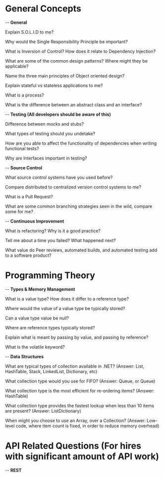 # General Concepts
-- **General**

Explain S.O.L.I.D to me?

Why would the Single Responsibility Principle be important?

What is Inversion of Control? How does it relate to Dependency Injection?

What are some of the common design patterns? Where might they be applicable?

Name the three main principles of Object oriented design?

Explain stateful vs stateless applications to me?

What is a process?

What is the difference between an abstract class and an interface?

-- **Testing (All developers should be aware of this)**

Difference between mocks and stubs?

What types of testing should you undetake?

How are you able to affect the functionality of dependencies when writing functional tests?

Why are Interfaces important in testing?

-- **Source Control**

What source control systems have you used before?

Compare distributed to centralized version control systems to me?

What is a Pull Request?

What are some common branching strategies seen in the wild, compare some for me?

-- **Continuous Improvement**

What is refactoring? Why is it a good practice?

Tell me about a time you failed? What happened next?

What value do Peer reviews, automated builds, and automated testing add to a software product?


# Programming Theory

-- **Types & Memory Management**

What is a value type? How does it differ to a reference type?

Where would the value of a value type be typically stored?

Can a value type value be null?

Where are reference types typically stored?

Explain what is meant by passing by value, and passing by reference?

What is the volatile keyword?

-- **Data Structures**

What are typical types of collection available in .NET? (Answer: List, HashTable, Stack, LinkedList, Dictionary, etc)

What collection type would you use for FIFO? (Answer: Queue, or Queue<T>)

What collection type is the most efficient for re-ordering items? (Answer: HashTable)

What collection type provides the fastest lookup when less than 10 items are present? (Answer: ListDictionary)

When might you choose to use an Array, over a Collection? (Answer: Low-level code, where item count is fixed, in order to reduce memory overhead)

# API Related Questions (For hires with significant amount of API work)

-- **REST**

